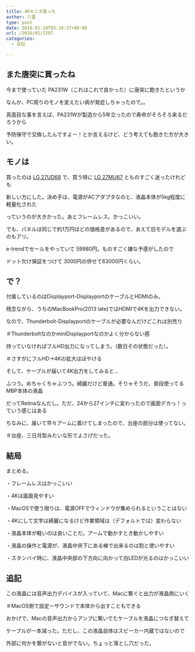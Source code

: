```yaml
---
title: 4Kモニタ買った
author: 八雲
type: post
date: 2016-01-10T03:10:37+00:00
url: /2016/01/2297
categories:
  - 日記

---
```

## また唐突に買ったね

今まで使っていた PA231W（これはこれで良かった）に唐突に飽きたというか
  
なんか、PC周りのモノを変えたい病が発症しちゃったので。。
  
真面目な事を言えば、PA231Wが製造から5年立ったので寿命がそろそろ来るだろうから
  
予防保守で交換したんですよー！とか言えるけど、どう考えても飽きた方が大きい。

## モノは

買ったのは [LG 27UD68][1] で、買う時に [LG 27MU67][2] とものすごく迷ったけれども
  
新しい方にした。決め手は、電源がACアダプタなのと、液晶本体が5kg程度に軽量化された
  
っていうのが大きかった。あとフレームレス。かっこいい。
  
でも、パネルは同じで約1万円ほどの価格差があるので、あえて旧モデルを選ぶのもアリ。
  
e-trendでセールをやっていて 59980円。ものすごく嫌な予感がしたので
  
ドット欠け保証をつけて 3000円の併せて63000円くらい。

## で？

付属しているのはDisplayport-DisplayportのケーブルとHDMIのみ。
  
残念ながら、うちのMacBookPro(2013 late)ではHDMIで4Kを出力できない。
  
なので、Thunderbolt-Displayportのケーブルが必要なんだけどこれは別売り
  
＃ThunderboltなのかminiDisplayportなのかよく分からない感
  
持っていなければフルHD出力になってしまう。（数日その状態だった）。
  
＃さすがにフルHD→4Kの拡大はぼやける
  
そして、ケーブルが届いて4K出力をしてみると…
  
ふつう。めちゃくちゃふつう。綺麗だけど普通。そりゃそうだ、普段使ってるMBP本体の液晶
  
だってRetinaなんだし。ただ、24から27インチに変わったので画面デカっ！っていう感じはある
  
ちなみに、届いて早々アームに着けてしまったので、台座の部分は使ってない。
  
＃台座、三日月型みたいな形でよさげだった。

## 結局

まとめる。
  
・フレームレスはかっこいい
  
・4Kは画面見やすい
  
・MacOSで使う限りは、電源OFFでウィンドウが集められるということはない
  
・4Kにして文字は綺麗になるけど作業領域は（デフォルトでは）変わらない
  
・液晶本体が軽いのは良いことだ。アームで動かすとき動かしやすい
  
・液晶の操作と電源が、液晶中央下にある棒で出来るのは割と使いやすい
  
・スタンバイ時に、液晶中央部の下方向に向かって白LEDが光るのはかっこいい

## 追記

この液晶には音声出力デバイスが入っていて、Macに繋ぐと出力が液晶側にいく
  
＃MacOS側で設定ーサウンドで本体から出すこともできる
  
おかげで、Macの音声出力からアンプに繋いでたケーブルを液晶につなぎ替えて
  
ケーブルが一本減った。ただし、この液晶自体はスピーカー内蔵ではないので
  
外部に何かを繋がないと音がでない。ちょっと落とし穴だった。

 [1]: http://www.lg.com/jp/monitor/lg-27UD68-W
 [2]: http://www.lg.com/jp/monitor/lg-27MU67-B